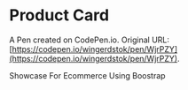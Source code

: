 # Product Card

A Pen created on CodePen.io. Original URL: [https://codepen.io/wingerdstok/pen/WjrPZY](https://codepen.io/wingerdstok/pen/WjrPZY).

Showcase For Ecommerce Using Boostrap